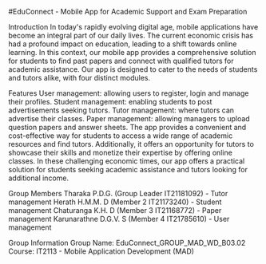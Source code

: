 #EduConnect - Mobile App for Academic Support and Exam Preparation

Introduction
In today's rapidly evolving digital age, mobile applications have become an integral part of our daily lives. The current economic crisis has had a profound impact on education, leading to a shift towards online learning. In this context, our mobile app provides a comprehensive solution for students to find past papers and connect with qualified tutors for academic assistance. Our app is designed to cater to the needs of students and tutors alike, with four distinct modules.

Features
User management: allowing users to register, login and manage their profiles.
Student management: enabling students to post advertisements seeking tutors.
Tutor management: where tutors can advertise their classes.
Paper management: allowing managers to upload question papers and answer sheets.
The app provides a convenient and cost-effective way for students to access a wide range of academic resources and find tutors. Additionally, it offers an opportunity for tutors to showcase their skills and monetize their expertise by offering online classes. In these challenging economic times, our app offers a practical solution for students seeking academic assistance and tutors looking for additional income.

Group Members
Tharaka P.D.G. (Group Leader IT21181092) - Tutor management
Herath H.M.M. D (Member 2 IT21173240) - Student management
Chaturanga K.H. D (Member 3 IT21168772) - Paper management
Karunarathne D.G.V. S (Member 4 IT21785610) - User management

Group Information
Group Name: EduConnect_GROUP_MAD_WD_B03.02
Course: IT2113 - Mobile Application Development (MAD) 


